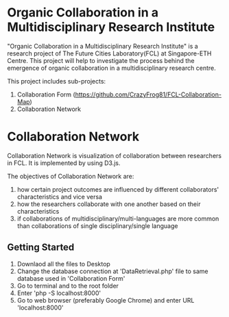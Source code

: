 # Organic Collaboration in a Multidisciplinary Research Institute

"Organic Collaboration in a Multidisciplinary Research Institute" is a research project of The Future Cities Laboratory(FCL) at Singapore-ETH Centre. This project will help to investigate the process behind the emergence of organic collaboration in a multidisciplinary research centre.

This project includes sub-projects: 
1. Collaboration Form (https://github.com/CrazyFrog81/FCL-Collaboration-Map)
2. Collaboration Network

# Collaboration Network

Collaboration Network is visualization of collaboration between researchers in FCL. It is implemented by using D3.js.

The objectives of Collaboration Network are:
1. how certain project outcomes are influenced by different collaborators' characteristics and vice versa
2. how the researchers collaborate with one another based on their characteristics
3. if collaborations of multidisciplinary/multi-languages are more common than collaborations of single disciplinary/single language


## Getting Started

1. Downlaod all the files to Desktop
2. Change the database connection at 'DataRetrieval.php' file to same database used in 'Collaboration Form'
3. Go to terminal and to the root folder
4. Enter 'php -S localhost:8000'
5. Go to web browser (preferably Google Chrome) and enter URL 'localhost:8000'

